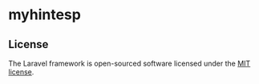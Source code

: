 <h1>myhintesp</h1>
<a></a>

<p></p>

## License

The Laravel framework is open-sourced software licensed under the [MIT license](https://opensource.org/licenses/MIT).
